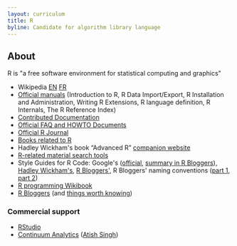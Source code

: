 ```yaml
---
layout: curriculum
title: R
byline: Candidate for algorithm library language
---
```


## About

R is "a free software environment for statistical computing and graphics"

- Wikipedia [EN](https://en.wikipedia.org/wiki/R_%28programming_language%29) [FR](https://fr.wikipedia.org/wiki/R_%28langage_de_programmation_et_environnement_statistique%29)
- [Official manuals](https://cran.r-project.org/manuals.html) (Introduction to R, R Data Import/Export, R Installation and Administration, Writing R Extensions, R language definition, R Internals, The R Reference Index)
- [Contributed Documentation](https://cran.r-project.org/other-docs.html)
- [Official FAQ and HOWTO Documents](https://cran.r-project.org/faqs.html)
- [Official R Journal](https://journal.r-project.org)
- [Books related to R](https://www.r-project.org/doc/bib/R-books.html)
- Hadley Wickham's book “Advanced R” [companion website](http://adv-r.had.co.nz)
- [R-related material search tools](https://www.r-project.org/search.html)
- Style Guides for R Code: Google's ([official](http://google.github.io/styleguide/Rguide.xml), [summary in R Bloggers](http://www.r-bloggers.com/google-r-style-guide)), [Hadley Wickham's](http://adv-r.had.co.nz/Style.html), [R Bloggers'](http://www.r-bloggers.com/r-style-guide), R Bloggers' naming conventions ([part 1](http://www.r-bloggers.com/rules-for-naming-objects-in-r), [part 2](http://www.r-bloggers.com/consistent-naming-conventions-in-r))
- [R programming Wikibook](https://en.wikibooks.org/wiki/R_Programming)
- [R Bloggers](http://www.r-bloggers.com) (and [things worth knowing](http://www.r-bloggers.com/things-i-wish-id-known-before-i-started-using-r))

### Commercial support

- [RStudio](https://www.rstudio.com)
- [Continuum Analytics](https://www.continuum.io/content/continuum-consulting) ([Atish Singh](mailto:asingh@continuum.io))

